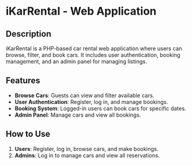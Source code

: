 # iKarRental - Web Application

## Description

iKarRental is a PHP-based car rental web application where users can browse, filter, and book cars. It includes user authentication, booking management, and an admin panel for managing listings.

## Features

- **Browse Cars**: Guests can view and filter available cars.
- **User Authentication**: Register, log in, and manage bookings.
- **Booking System**: Logged-in users can book cars for specific dates.
- **Admin Panel**: Manage cars and view all bookings.

## How to Use

1. **Users**: Register, log in, browse cars, and make bookings.
2. **Admins**: Log in to manage cars and view all reservations.

